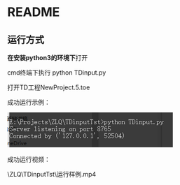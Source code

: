 # README

## 运行方式

**在安装python3的环境下**打开

cmd终端下执行 python TDinput.py

打开TD工程NewProject.5.toe



成功运行示例：

![1717265575345](README/1717265575345.png)

成功运行视频：

\ZLQ\TDinputTst\运行样例.mp4


